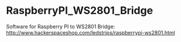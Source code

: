 RaspberryPI_WS2801_Bridge
=========================

Software for Raspberry PI to WS2801 Bridge: http://www.hackerspaceshop.com/ledstrips/raspberrypi-ws2801.html